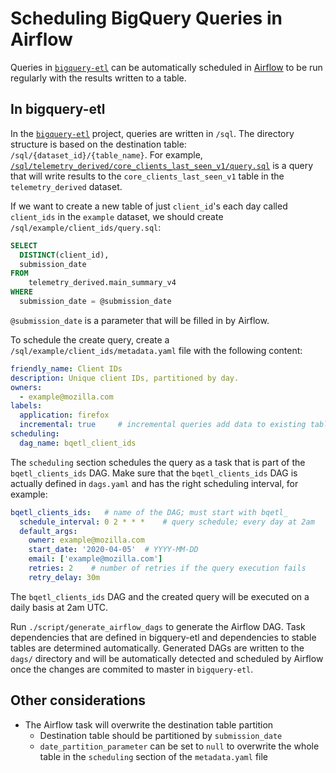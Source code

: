 # Scheduling BigQuery Queries in Airflow

Queries in [`bigquery-etl`](https://github.com/mozilla/bigquery-etl) can be automatically scheduled in
[Airflow](https://github.com/mozilla/telemetry-airflow) to be run regularly with the results written to a table.

<!-- toc -->

## In bigquery-etl

In the [`bigquery-etl`](https://github.com/mozilla/bigquery-etl) project, queries are written in `/sql`.
The directory structure is based on the destination table: `/sql/{dataset_id}/{table_name}`.
For example, [`/sql/telemetry_derived/core_clients_last_seen_v1/query.sql`](https://github.com/mozilla/bigquery-etl/blob/master/sql/telemetry_derived/core_clients_last_seen_v1/query.sql)
is a query that will write results to the `core_clients_last_seen_v1` table in the `telemetry_derived` dataset.

If we want to create a new table of just `client_id`'s each day called `client_ids` in the `example` dataset, 
we should create `/sql/example/client_ids/query.sql`:
```sql
SELECT
  DISTINCT(client_id),
  submission_date
FROM
    telemetry_derived.main_summary_v4
WHERE
  submission_date = @submission_date
```

`@submission_date` is a parameter that will be filled in by Airflow.

To schedule the create query, create a `/sql/example/client_ids/metadata.yaml` file with the following content:

```yaml
friendly_name: Client IDs
description: Unique client IDs, partitioned by day.
owners:
  - example@mozilla.com
labels:
  application: firefox
  incremental: true     # incremental queries add data to existing tables
scheduling:
  dag_name: bqetl_client_ids
```

The `scheduling` section schedules the query as a task that is part of the `bqetl_clients_ids` DAG. Make sure that
the `bqetl_clients_ids` DAG is actually defined in `dags.yaml` and has the right scheduling interval, for example:

```yaml
bqetl_clients_ids:   # name of the DAG; must start with bqetl_
  schedule_interval: 0 2 * * *    # query schedule; every day at 2am
  default_args:
    owner: example@mozilla.com
    start_date: '2020-04-05'  # YYYY-MM-DD
    email: ['example@mozilla.com']
    retries: 2    # number of retries if the query execution fails
    retry_delay: 30m
```

The `bqetl_clients_ids` DAG and the created query will be executed on a daily basis at 2am UTC.

Run `./script/generate_airflow_dags` to generate the Airflow DAG. Task dependencies that are defined in bigquery-etl and
dependencies to stable tables are determined automatically. Generated DAGs are written to the `dags/` directory and
will be automatically detected and scheduled by Airflow once the changes are commited to master in `bigquery-etl`.


## Other considerations

- The Airflow task will overwrite the destination table partition
  - Destination table should be partitioned by `submission_date`
  - `date_partition_parameter` can be set to `null` to overwrite the whole table in the `scheduling` section
    of the `metadata.yaml` file
